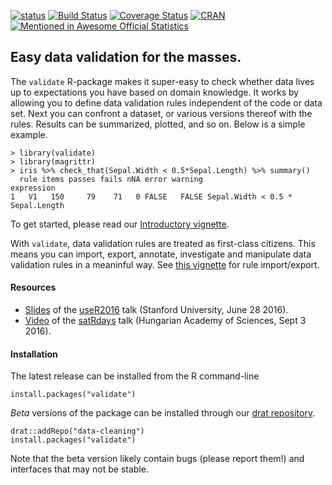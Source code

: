 [![status](https://tinyverse.netlify.com/badge/<package>)](https://CRAN.R-project.org/package=<package>)
[![Build Status](https://travis-ci.org/data-cleaning/validate.svg?branch=master)](https://travis-ci.org/data-cleaning/validate)
[![Coverage Status](https://coveralls.io/repos/data-cleaning/validate/badge.svg?branch=master&service=github)](https://coveralls.io/github/data-cleaning/validate?branch=master)
[![CRAN](http://www.r-pkg.org/badges/version/validate)](http://cran.r-project.org/package=validate/)
[![Mentioned in Awesome Official Statistics ](https://awesome.re/mentioned-badge.svg)](http://www.awesomeofficialstatistics.org)


Easy data validation for the masses.
-----------------------------------

The `validate` R-package makes it super-easy to check whether data lives up to expectations you have based on domain knowledge. It works by allowing you to define data validation rules independent of the code or data set. Next you can confront a dataset, or various versions thereof with the rules. Results can be summarized, plotted, and so on. Below is a simple example.

```
> library(validate)
> library(magrittr)
> iris %>% check_that(Sepal.Width < 0.5*Sepal.Length) %>% summary()
  rule items passes fails nNA error warning                       expression
1   V1   150     79    71   0 FALSE   FALSE Sepal.Width < 0.5 * Sepal.Length
```




To get started, please read our [Introductory vignette](https://cran.r-project.org/web/packages/validate/vignettes/introduction.html).

With `validate`, data validation rules are treated as first-class citizens. This means you can import, export, annotate, investigate
and manipulate data validation rules in a meaninful way. See [this vignette](https://cran.r-project.org/web/packages/validate/vignettes/rule_files.html) for rule import/export.

#### Resources

- [Slides](http://www.slideshare.net/MarkVanDerLoo/data-validation-infrastructure-the-validate-package) of the [useR2016](http://www.useR2016.org) talk (Stanford University, June 28 2016).
- [Video](https://www.youtube.com/watch?v=RMCc2Iu0UIQ) of the [satRdays](https://budapest.satRdays.org) talk (Hungarian Academy of Sciences, Sept 3 2016).


#### Installation


The latest release can be installed from the R command-line
```
install.packages("validate")
```

_Beta_ versions of the package can be installed through our [drat repository](https://github.com/data-cleaning/drat). 
```
drat::addRepo("data-cleaning")
install.packages("validate")
```

Note that the beta version likely contain bugs (please report them!) and interfaces that may not be stable.

